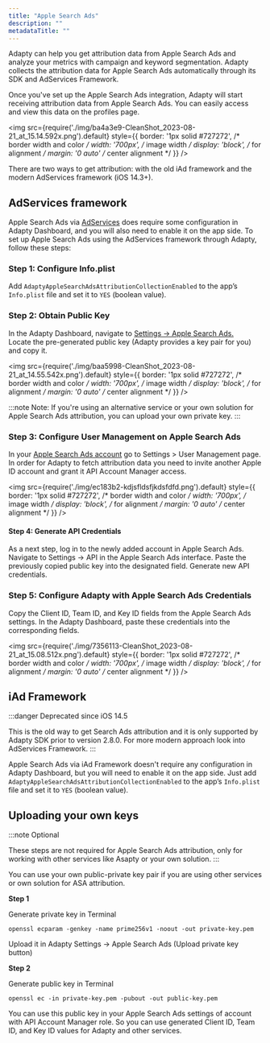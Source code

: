 ```yaml
---
title: "Apple Search Ads"
description: ""
metadataTitle: ""
---
```


Adapty can help you get attribution data from Apple Search Ads and analyze your metrics with campaign and keyword segmentation. Adapty collects the attribution data for Apple Search Ads automatically through its SDK and AdServices Framework.

Once you've set up the Apple Search Ads integration, Adapty will start receiving attribution data from Apple Search Ads. You can easily access and view this data on the profiles page.


<img
  src={require('./img/ba4a3e9-CleanShot_2023-08-21_at_15.14.592x.png').default}
  style={{
    border: '1px solid #727272', /* border width and color */
    width: '700px', /* image width */
    display: 'block', /* for alignment */
    margin: '0 auto' /* center alignment */
  }}
/>





There are two ways to get attribution: with the old iAd framework and the modern AdServices framework (iOS 14.3+). 

## AdServices framework

Apple Search Ads via [AdServices](https://developer.apple.com/documentation/ad_services) does require some configuration in Adapty Dashboard, and you will also need to enable it on the app side. To set up Apple Search Ads using the AdServices framework through Adapty, follow these steps:

### Step 1: Configure Info.plist

Add `AdaptyAppleSearchAdsAttributionCollectionEnabled` to the app’s `Info.plist` file and set it to `YES` (boolean value).

### Step 2: Obtain Public Key

In the Adapty Dashboard, navigate to [Settings -> Apple Search Ads.](https://app.adapty.io/settings/apple-search-ads)  
Locate the pre-generated public key (Adapty provides a key pair for you) and copy it.


<img
  src={require('./img/baa5998-CleanShot_2023-08-21_at_14.55.542x.png').default}
  style={{
    border: '1px solid #727272', /* border width and color */
    width: '700px', /* image width */
    display: 'block', /* for alignment */
    margin: '0 auto' /* center alignment */
  }}
/>





:::note
Note: If you're using an alternative service or your own solution for Apple Search Ads attribution, you can upload your own private key.
:::

### Step 3: Configure User Management on Apple Search Ads

In your [Apple Search Ads account](https://searchads.apple.com/) go to Settings > User Management page. In order for Adapty to fetch attribution data you need to invite another Apple ID account and grant it API Account Manager access.


<img
  src={require('./img/ec183b2-kdjsfldsfjkdsfdfd.png').default}
  style={{
    border: '1px solid #727272', /* border width and color */
    width: '700px', /* image width */
    display: 'block', /* for alignment */
    margin: '0 auto' /* center alignment */
  }}
/>





#### Step 4: Generate API Credentials

As a next step, log in to the newly added account in Apple Search Ads. Navigate to Settings -> API in the Apple Search Ads interface. Paste the previously copied public key into the designated field. Generate new API credentials.

### Step 5: Configure Adapty with Apple Search Ads Credentials

Copy the Client ID, Team ID, and Key ID fields from the Apple Search Ads settings. In the Adapty Dashboard, paste these credentials into the corresponding fields.


<img
  src={require('./img/7356113-CleanShot_2023-08-21_at_15.08.512x.png').default}
  style={{
    border: '1px solid #727272', /* border width and color */
    width: '700px', /* image width */
    display: 'block', /* for alignment */
    margin: '0 auto' /* center alignment */
  }}
/>





## iAd Framework

:::danger
Deprecated since iOS 14.5

This is the old way to get Search Ads attribution and it is only supported by Adapty SDK prior to version 2.8.0. For more modern approach look into AdServices Framework.
:::

Apple Search Ads via iAd Framework doesn't require any configuration in Adapty Dashboard, but you will need to enable it on the app side. Just add `AdaptyAppleSearchAdsAttributionCollectionEnabled` to the app’s `Info.plist` file and set it to `YES` (boolean value).

## Uploading your own keys

:::note
Optional

These steps are not required for Apple Search Ads attribution, only for working with other services like Asapty or your own solution.
:::

You can use your own public-private key pair if you are using other services or own solution for ASA attribution.

**Step 1**

Generate private key in Terminal

```text title="Text"
openssl ecparam -genkey -name prime256v1 -noout -out private-key.pem
```

Upload it in Adapty Settings -> Apple Search Ads (Upload private key button)

**Step 2**

Generate public key in Terminal

```text title="Text"
openssl ec -in private-key.pem -pubout -out public-key.pem
```

You can use this public key in your Apple Search Ads settings of account with API Account Manager role. So you can use generated Client ID, Team ID, and Key ID values for Adapty and other services.